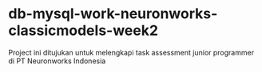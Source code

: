 # db-mysql-work-neuronworks-classicmodels-week2
Project ini ditujukan untuk melengkapi task assessment junior programmer di PT Neuronworks Indonesia 
